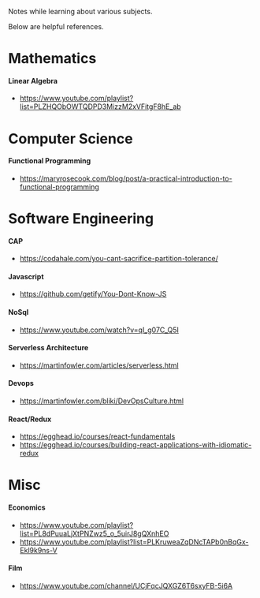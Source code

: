 Notes while learning about various subjects.

Below are helpful references.

# Mathematics

#### Linear Algebra
  + https://www.youtube.com/playlist?list=PLZHQObOWTQDPD3MizzM2xVFitgF8hE_ab


# Computer Science

#### Functional Programming
  + https://maryrosecook.com/blog/post/a-practical-introduction-to-functional-programming


# Software Engineering

#### CAP
  + https://codahale.com/you-cant-sacrifice-partition-tolerance/

#### Javascript
  + https://github.com/getify/You-Dont-Know-JS

#### NoSql
  + https://www.youtube.com/watch?v=qI_g07C_Q5I  
  
#### Serverless Architecture
  + https://martinfowler.com/articles/serverless.html
  
#### Devops
  + https://martinfowler.com/bliki/DevOpsCulture.html  
  
#### React/Redux
  + https://egghead.io/courses/react-fundamentals
  + https://egghead.io/courses/building-react-applications-with-idiomatic-redux
  
  
# Misc

#### Economics
  + https://www.youtube.com/playlist?list=PL8dPuuaLjXtPNZwz5_o_5uirJ8gQXnhEO
  + https://www.youtube.com/playlist?list=PLKruweaZqDNcTAPb0nBqGx-Ekl9k9ns-V
  
#### Film
  + https://www.youtube.com/channel/UCjFqcJQXGZ6T6sxyFB-5i6A
